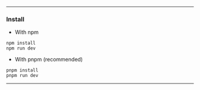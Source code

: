 
---

### Install

* With npm

```
npm install 
npm run dev
```

* With pnpm (recommended)

```
pnpm install
pnpm run dev
```

---
